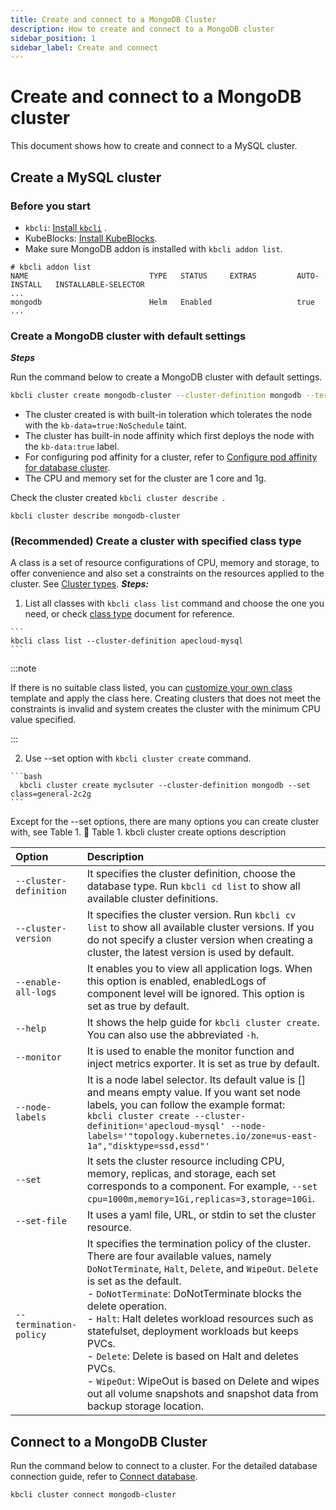 ```yaml
---
title: Create and connect to a MongoDB Cluster
description: How to create and connect to a MongoDB cluster
sidebar_position: 1
sidebar_label: Create and connect
---
```


# Create and connect to a MongoDB cluster

This document shows how to create and connect to a MySQL cluster.

## Create a MySQL cluster

### Before you start

* `kbcli`: [Install `kbcli`](./../../installation/install-and-uninstall-kbcli-and-kubeblocks.md) .
* KubeBlocks: [Install KubeBlocks](./../../installation/install-and-uninstall-kbcli-and-kubeblocks.md).
* Make sure MongoDB addon is installed with `kbcli addon list`.
```
# kbcli addon list
NAME                           TYPE   STATUS     EXTRAS         AUTO-INSTALL   INSTALLABLE-SELECTOR
...
mongodb                        Helm   Enabled                   true
...
```


### Create a MongoDB cluster with default settings

***Steps***

 Run the command below to create a MongoDB cluster with default settings.

   ```bash
   kbcli cluster create mongodb-cluster --cluster-definition mongodb --termination-policy WipeOut
   ```


* The cluster created is with built-in toleration which tolerates the node with the `kb-data=true:NoSchedule` taint.
* The cluster has built-in node affinity which first deploys the node with the `kb-data:true` label.
* For configuring pod affinity for a cluster, refer to [Configure pod affinity for database cluster](../../resource-scheduling/resource-scheduling.md).
* The CPU and memory set for the cluster are 1 core and 1g.

Check the cluster created `kbcli cluster describe `.
```
kbcli cluster describe mongodb-cluster
```


### (Recommended) Create a cluster with specified class type

   A class is a set of resource configurations of CPU, memory and storage, to offer convenience and also set a constraints on the resources applied to the cluster. See [Cluster types](user_docs/kubeblocks-for-mysql/cluster-type/cluster-types.md).
  ***Steps:***

  1. List all classes with ```kbcli class list``` command and choose the one you need, or check [class type](user_docs/kubeblocks-for-mysql/cluster-type/cluster-types.md) document for reference.

    ```
    kbcli class list --cluster-definition apecloud-mysql  
    ```

  :::note
  
   If there is no suitable class listed, you can [customize your own class](user_docs/kubeblocks-for-mysql/cluster-type/customize-class-type.md) template and apply the class here.
    Creating clusters that does not meet the constraints is invalid and system creates the cluster with the minimum CPU value specified.

  :::

   2. Use --set option with `kbcli cluster create` command.

    ```bash
      kbcli cluster create myclsuter --cluster-definition mongodb --set class=general-2c2g
    ```

Except for the --set options, there are many options you can create cluster with, see Table 1.
📎 Table 1. kbcli cluster create options description

| Option                 | Description                                                                                                                                                                                                                                                                                                                                                                                                                                                                                                                                                     |
|:-----------------------|:----------------------------------------------------------------------------------------------------------------------------------------------------------------------------------------------------------------------------------------------------------------------------------------------------------------------------------------------------------------------------------------------------------------------------------------------------------------------------------------------------------------------------------------------------------------|
| `--cluster-definition` | It specifies the cluster definition, choose the database type. Run `kbcli cd list` to show all available cluster definitions.                                                                                                                                                                                                                                                                                                                                                                                                                                   |
| `--cluster-version`    | It specifies the cluster version. Run `kbcli cv list` to show all available cluster versions. If you do not specify a cluster version when creating a cluster, the latest version is used by default.                                                                                                                                                                                                                                                                                                                                                           |
| `--enable-all-logs`    | It enables you to view all application logs. When this option is enabled, enabledLogs of component level will be ignored. This option is set as true by default.                                                                                                                                                                                                                                                                                                                                                                                                |
| `--help`               | It shows the help guide for `kbcli cluster create`. You can also use the abbreviated `-h`.                                                                                                                                                                                                                                                                                                                                                                                                                                                                      |
| `--monitor`            | It is used to enable the monitor function and inject metrics exporter. It is set as true by default.                                                                                                                                                                                                                                                                                                                                                                                                                                                            |
| `--node-labels`        | It is a node label selector. Its default value is [] and means empty value. If you want set node labels, you can follow the example format: <br />```kbcli cluster create --cluster-definition='apecloud-mysql' --node-labels='"topology.kubernetes.io/zone=us-east-1a","disktype=ssd,essd"'```                                                                                                                                                                                                                                                                 |
| `--set`                | It sets the cluster resource including CPU, memory, replicas, and storage, each set corresponds to a component. For example, `--set cpu=1000m,memory=1Gi,replicas=3,storage=10Gi`.                                                                                                                                                                                                                                                                                                                                                                              |
| `--set-file`           | It uses a yaml file, URL, or stdin to set the cluster resource.                                                                                                                                                                                                                                                                                                                                                                                                                                                                                                 |
| `--termination-policy` | It specifies the termination policy of the cluster. There are four available values, namely `DoNotTerminate`, `Halt`, `Delete`, and `WipeOut`. `Delete` is set as the default. <br /> - `DoNotTerminate`: DoNotTerminate blocks the delete operation. <br /> - `Halt`: Halt deletes workload resources such as statefulset, deployment workloads but keeps PVCs. <br /> - `Delete`: Delete is based on Halt and deletes PVCs. <br /> - `WipeOut`: WipeOut is based on Delete and wipes out all volume snapshots and snapshot data from backup storage location. |

## Connect to a MongoDB Cluster

Run the command below to connect to a cluster. For the detailed database connection guide, refer to [Connect database](./../../connect_database/overview-of-database-connection.md).

```bash
kbcli cluster connect mongodb-cluster
```
